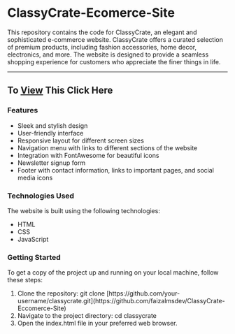 # ClassyCrate-Ecomerce-Site
This repository contains the code for ClassyCrate, an elegant and sophisticated e-commerce website. ClassyCrate offers a curated selection of premium products, including fashion accessories, home decor, electronics, and more. The website is designed to provide a seamless shopping experience for customers who appreciate the finer things in life.<br>
<hr>
<h2>To <a href="https://faizalmsdev.github.io/ClassyCrate-Eccomerce-Site/">View</a> This Click Here</h2>
<h3>Features</h3>
<ul>
  <li>Sleek and stylish design</li>
  <li>User-friendly interface</li>
  <li>Responsive layout for different screen sizes</li>
  <li>Navigation menu with links to different sections of the website</li>
  <li>Integration with FontAwesome for beautiful icons</li>
  <li>Newsletter signup form</li>
  <li>Footer with contact information, links to important pages, and social media icons</li>
</ul>
<h3>Technologies Used</h3>
<p>The website is built using the following technologies:</p>
<ul>
  <li>HTML</li>
  <li>CSS</li>
  <li>JavaScript</li>
</ul>

<h3>Getting Started</h3>
<p>To get a copy of the project up and running on your local machine, follow these steps:</p>
<ol>
  <li>Clone the repository: git clone [https://github.com/your-username/classycrate.git](https://github.com/faizalmsdev/ClassyCrate-Eccomerce-Site)</li>
  <li>Navigate to the project directory: cd classycrate</li>
  <li>Open the index.html file in your preferred web browser.</li>
</ol>
